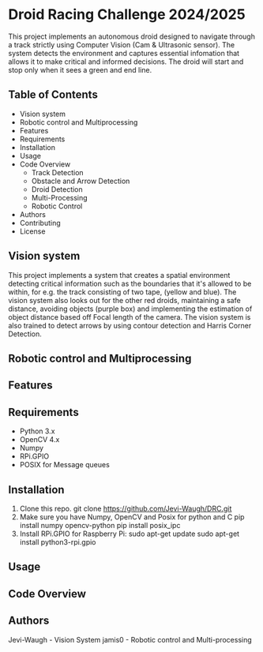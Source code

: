 # Droid Racing Challenge 2024/2025
This project implements an autonomous droid designed to navigate through a track strictly using Computer Vision (Cam & Ultrasonic sensor). The system detects the environment and captures essential infomation that allows it to make critical and informed decisions. The droid will start and stop only when it sees a green and end line.

## Table of Contents
* Vision system
* Robotic control and Multiprocessing
* Features
* Requirements
* Installation
* Usage
* Code Overview
  * Track Detection
  * Obstacle and Arrow Detection
  * Droid Detection
  * Multi-Processing
  * Robotic Control
* Authors
* Contributing
* License


## Vision system
This project implements a system that creates a spatial environment detecting critical information such as the boundaries that it's allowed to be within, for e.g. the track consisting of two tape, (yellow and blue). The vision system also looks out for the other red droids, maintaining a safe distance, avoiding objects (purple box) and implementing the estimation of object distance based off Focal length of the camera. The vision system is also trained to detect arrows by using contour detection and Harris Corner Detection.

## Robotic control and Multiprocessing

## Features

## Requirements
* Python 3.x
* OpenCV 4.x
* Numpy
* RPi.GPIO
* POSIX for Message queues

## Installation
1. Clone this repo.
   git clone https://github.com/Jevi-Waugh/DRC.git
2. Make sure you have Numpy, OpenCV and Posix for python and C
   pip install numpy opencv-python
   pip install posix_ipc
3. Install RPi.GPIO for Raspberry Pi:
   sudo apt-get update
   sudo apt-get install python3-rpi.gpio

## Usage

## Code Overview



## Authors
Jevi-Waugh - Vision System
jamis0 - Robotic control and Multi-processing
